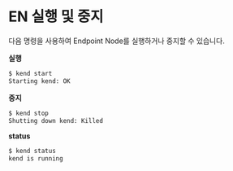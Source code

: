 # EN 실행 및 중지

다음 명령을 사용하여 Endpoint Node를 실행하거나 중지할 수 있습니다.

**실행**

```bash
$ kend start
Starting kend: OK
```

**중지**

```bash
$ kend stop
Shutting down kend: Killed
```

**status**

```bash
$ kend status
kend is running
```
